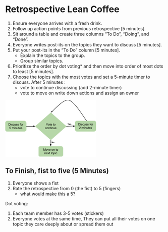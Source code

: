 # Retrospective Lean Coffee


1. Ensure everyone arrives with a fresh drink.
2. Follow up action points from previous retrospective [5 minutes].
3. Sit around a table and create three columns “To Do”, “Doing”, and “Done”.
4. Everyone writes post-its on the topics they want to discuss [5 minutes].
5. Put your post-its in the “To Do” column [5 minutes].
    * Explain the topics to the group.
    * Group similar topics.
6. Prioritize the order by dot voting* and then move into order of most dots to least [5 minutes].
7. Choose the topics with the most votes and set a 5-minute timer to discuss.
    After 5 minutes :
    * vote to continue discussing (add 2-minute timer)
    * vote to move on write down actions and assign an owner

![lean coffee](lean-coffee.png)

## To Finish, fist to five (5 Minutes)

1. Everyone shows a fist
2. Rate the retrospective from 0 (the fist) to 5 (fingers)
    * what would make this a 5?

Dot voting:

1. Each team member has 3-5 votes (stickers)
2. Everyone votes at the same time, They can put all their votes on one topic they care deeply about or spread them out
